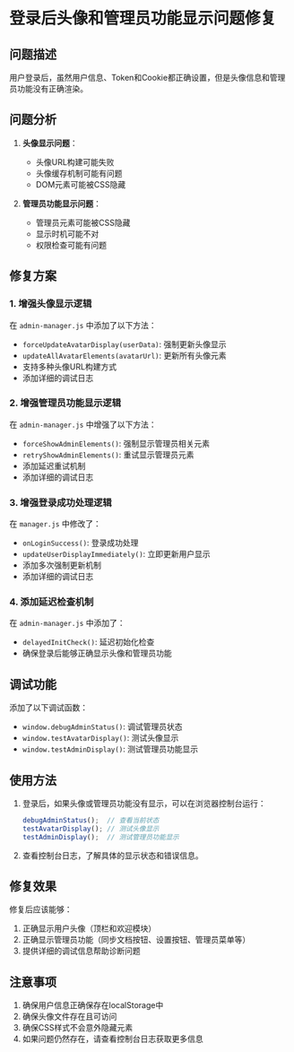 # 登录后头像和管理员功能显示问题修复

## 问题描述

用户登录后，虽然用户信息、Token和Cookie都正确设置，但是头像信息和管理员功能没有正确渲染。

## 问题分析

1. **头像显示问题**：
   - 头像URL构建可能失败
   - 头像缓存机制可能有问题
   - DOM元素可能被CSS隐藏

2. **管理员功能显示问题**：
   - 管理员元素可能被CSS隐藏
   - 显示时机可能不对
   - 权限检查可能有问题

## 修复方案

### 1. 增强头像显示逻辑

在 `admin-manager.js` 中添加了以下方法：

- `forceUpdateAvatarDisplay(userData)`: 强制更新头像显示
- `updateAllAvatarElements(avatarUrl)`: 更新所有头像元素
- 支持多种头像URL构建方式
- 添加详细的调试日志

### 2. 增强管理员功能显示逻辑

在 `admin-manager.js` 中增强了以下方法：

- `forceShowAdminElements()`: 强制显示管理员相关元素
- `retryShowAdminElements()`: 重试显示管理员元素
- 添加延迟重试机制
- 添加详细的调试日志

### 3. 增强登录成功处理逻辑

在 `manager.js` 中修改了：

- `onLoginSuccess()`: 登录成功处理
- `updateUserDisplayImmediately()`: 立即更新用户显示
- 添加多次强制更新机制
- 添加详细的调试日志

### 4. 添加延迟检查机制

在 `admin-manager.js` 中添加了：

- `delayedInitCheck()`: 延迟初始化检查
- 确保登录后能够正确显示头像和管理员功能

## 调试功能

添加了以下调试函数：

- `window.debugAdminStatus()`: 调试管理员状态
- `window.testAvatarDisplay()`: 测试头像显示
- `window.testAdminDisplay()`: 测试管理员功能显示

## 使用方法

1. 登录后，如果头像或管理员功能没有显示，可以在浏览器控制台运行：
   ```javascript
   debugAdminStatus();  // 查看当前状态
   testAvatarDisplay(); // 测试头像显示
   testAdminDisplay();  // 测试管理员功能显示
   ```

2. 查看控制台日志，了解具体的显示状态和错误信息。

## 修复效果

修复后应该能够：
1. 正确显示用户头像（顶栏和欢迎模块）
2. 正确显示管理员功能（同步文档按钮、设置按钮、管理员菜单等）
3. 提供详细的调试信息帮助诊断问题

## 注意事项

1. 确保用户信息正确保存在localStorage中
2. 确保头像文件存在且可访问
3. 确保CSS样式不会意外隐藏元素
4. 如果问题仍然存在，请查看控制台日志获取更多信息 